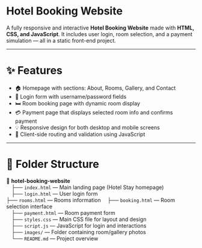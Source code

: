 #  Hotel Booking Website

A fully responsive and interactive **Hotel Booking Website** made with **HTML, CSS, and JavaScript**. It includes user login, room selection, and a payment simulation — all in a static front-end project.

---

# ✨ Features

- 🏠 Homepage with sections: About, Rooms, Gallery, and Contact  
- 🔐 Login form with username/password fields  
- 🛏️ Room booking page with dynamic room display  
- 💳 Payment page that displays selected room info and confirms payment  
- 💡 Responsive design for both desktop and mobile screens  
- 🔄 Client-side routing and validation using JavaScript  

---

# 📁 Folder Structure

📂 **hotel-booking-website**  
 ├── `index.html` — Main landing page (Hotel Stay homepage)  
 ├── `login.html` — User login form  
 ├── `rooms.html` — Rooms information
 ├── `booking.html` — Room selection interface  
 ├── `payment.html` — Room payment form  
 ├── `styles.css` — Main CSS file for layout and design  
 ├── `script.js` — JavaScript for login and interactions  
 ├── `images/` — Folder containing room/gallery photos  
 └── `README.md` — Project overview 

